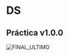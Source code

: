 # DS

## Práctica v1.0.0
![FINAL_ULTIMO](https://user-images.githubusercontent.com/45092820/111274527-64f37e80-8635-11eb-962f-d7a5dce14254.png)
